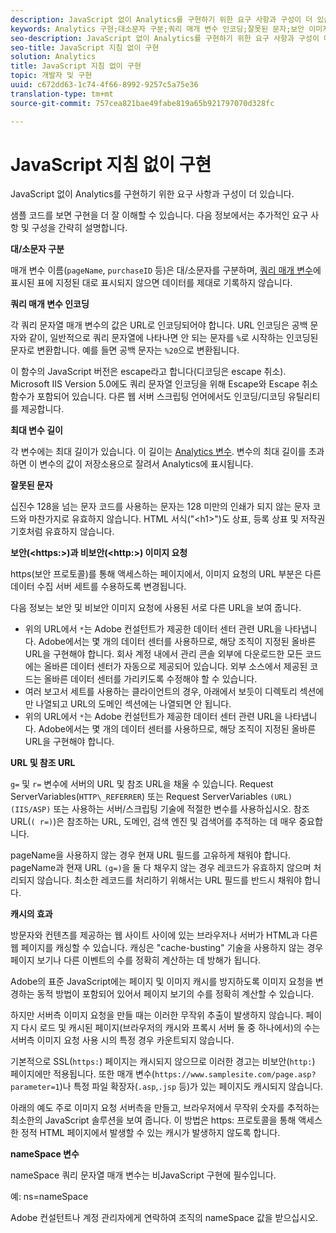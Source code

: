 ```yaml
---
description: JavaScript 없이 Analytics를 구현하기 위한 요구 사항과 구성이 더 있습니다.
keywords: Analytics 구현;대소문자 구분;쿼리 매개 변수 인코딩;잘못된 문자;보안 이미지 요청;최대 변수 길이;참조;url;캐싱;네임스페이스
seo-description: JavaScript 없이 Analytics를 구현하기 위한 요구 사항과 구성이 더 있습니다.
seo-title: JavaScript 지침 없이 구현
solution: Analytics
title: JavaScript 지침 없이 구현
topic: 개발자 및 구현
uuid: c672dd63-1c74-4f66-8992-9257c5a75e36
translation-type: tm+mt
source-git-commit: 757cea821bae49fabe819a65b921797070d328fc

---
```



# JavaScript 지침 없이 구현

JavaScript 없이 Analytics를 구현하기 위한 요구 사항과 구성이 더 있습니다.

샘플 코드를 보면 구현을 더 잘 이해할 수 있습니다. 다음 정보에서는 추가적인 요구 사항 및 구성을 간략히 설명합니다.

<!--Meike, I converted this from a table. Table within a table was a mess, and I'm not sure I captured everything. Please check this content against the orginal. -Bob -->

**대/소문자 구분**

매개 변수 이름(`pageName`, `purchaseID` 등)은 대/소문자를 구분하며, [쿼리 매개 변수](/help/implement/js-implementation/data-collection/query-parameters.md)에 표시된 표에 지정된 대로 표시되지 않으면 데이터를 제대로 기록하지 않습니다.

**쿼리 매개 변수 인코딩**

각 쿼리 문자열 매개 변수의 값은 URL로 인코딩되어야 합니다. URL 인코딩은 공백 문자와 같이, 일반적으로 쿼리 문자열에 나타나면 안 되는 문자를 `%`로 시작하는 인코딩된 문자로 변환합니다. 예를 들면 공백 문자는 `%20`으로 변환됩니다.

이 함수의 JavaScript 버전은 escape라고 합니다(디코딩은 escape 취소). Microsoft IIS Version 5.0에도 쿼리 문자열 인코딩을 위해 Escape와 Escape 취소 함수가 포함되어 있습니다. 다른 웹 서버 스크립팅 언어에서도 인코딩/디코딩 유틸리티를 제공합니다.

**최대 변수 길이**

각 변수에는 최대 길이가 있습니다. 이 길이는 [Analytics 변수](/help/implement/js-implementation/c-variables/sc-variables.md). 변수의 최대 길이를 초과하면 이 변수의 값이 저장소용으로 잘려서 Analytics에 표시됩니다.

**잘못된 문자**

십진수 128을 넘는 문자 코드를 사용하는 문자는 128 미만의 인쇄가 되지 않는 문자 코드와 마찬가지로 유효하지 않습니다. HTML 서식("&lt;h1&gt;")도 상표, 등록 상표 및 저작권 기호처럼 유효하지 않습니다.

**보안(&lt;https:&gt;)과 비보안(&lt;http:&gt;) 이미지 요청**

https(보안 프로토콜)를 통해 액세스하는 페이지에서, 이미지 요청의 URL 부분은 다른 데이터 수집 서버 세트를 수용하도록 변경됩니다.

다음 정보는 보안 및 비보안 이미지 요청에 사용된 서로 다른 URL을 보여 줍니다.

* 위의 URL에서 `*`는 Adobe 컨설턴트가 제공한 데이터 센터 관련 URL을 나타냅니다. Adobe에서는 몇 개의 데이터 센터를 사용하므로, 해당 조직이 지정된 올바른 URL을 구현해야 합니다. 회사 계정 내에서 관리 콘솔 외부에 다운로드한 모든 코드에는 올바른 데이터 센터가 자동으로 제공되어 있습니다. 외부 소스에서 제공된 코드는 올바른 데이터 센터를 가리키도록 수정해야 할 수 있습니다.
* 여러 보고서 세트를 사용하는 클라이언트의 경우, 아래에서 보듯이 디렉토리 섹션에만 나열되고 URL의 도메인 섹션에는 나열되면 안 됩니다.
* 위의 URL에서 `*`는 Adobe 컨설턴트가 제공한 데이터 센터 관련 URL을 나타냅니다. Adobe에서는 몇 개의 데이터 센터를 사용하므로, 해당 조직이 지정된 올바른 URL을 구현해야 합니다.

**URL 및 참조 URL**

`g=` 및 `r=` 변수에 서버의 URL 및 참조 URL을 채울 수 있습니다. Request ServerVariables(`HTTP\_REFERRER`) 또는 Request ServerVariables `(URL) (IIS/ASP)` 또는 사용하는 서버/스크립팅 기술에 적절한 변수를 사용하십시오. 참조 URL(`( r=)`)은 참조하는 URL, 도메인, 검색 엔진 및 검색어를 추적하는 데 매우 중요합니다.

pageName을 사용하지 않는 경우 현재 URL 필드를 고유하게 채워야 합니다. pageName과 현재 URL `(g=)`을 둘 다 채우지 않는 경우 레코드가 유효하지 않으며 처리되지 않습니다. 최소한 레코드를 처리하기 위해서는 URL 필드를 반드시 채워야 합니다.

**캐시의 효과**

방문자와 컨텐츠를 제공하는 웹 사이트 사이에 있는 브라우저나 서버가 HTML과 다른 웹 페이지를 캐싱할 수 있습니다. 캐싱은 "cache-busting" 기술을 사용하지 않는 경우 페이지 보기나 다른 이벤트의 수를 정확히 계산하는 데 방해가 됩니다.

Adobe의 표준 JavaScript에는 페이지 및 이미지 캐시를 방지하도록 이미지 요청을 변경하는 동적 방법이 포함되어 있어서 페이지 보기의 수를 정확히 계산할 수 있습니다.

하지만 서버측 이미지 요청을 만들 때는 이러한 무작위 추출이 발생하지 않습니다. 페이지 다시 로드 및 캐시된 페이지(브라우저의 캐시와 프록시 서버 둘 중 하나에서)의 수는 서버측 이미지 요청 사용 시의 특정 경우 카운트되지 않습니다.

기본적으로 SSL(`https:`) 페이지는 캐시되지 않으므로 이러한 경고는 비보안(`http:`) 페이지에만 적용됩니다. 또한 매개 변수(`https://www.samplesite.com/page.asp?parameter=1`)나 특정 파일 확장자(`.asp`,`.jsp` 등)가 있는 페이지도 캐시되지 않습니다.

아래의 예도 주로 이미지 요청 서버측을 만들고, 브라우저에서 무작위 숫자를 추적하는 최소한의 JavaScript 솔루션을 보여 줍니다. 이 방법은 https: 프로토콜을 통해 액세스한 정적 HTML 페이지에서 발생할 수 있는 캐시가 발생하지 않도록 합니다.

**nameSpace 변수**

nameSpace 쿼리 문자열 매개 변수는 비JavaScript 구현에 필수입니다.

예: ns=nameSpace

Adobe 컨설턴트나 계정 관리자에게 연락하여 조직의 nameSpace 값을 받으십시오.
